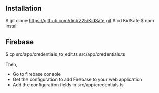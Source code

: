 ## Installation

$ git clone https://github.com/dmb225/KidSafe.git
$ cd KidSafe
$ npm install

## Firebase
$ cp src/app/credentials_to_edit.ts src/app/credentials.ts

Then,
- Go to firebase console
- Get the configuration to add Firebase to your web application
- Add the configuration fields in src/app/credentials.ts

